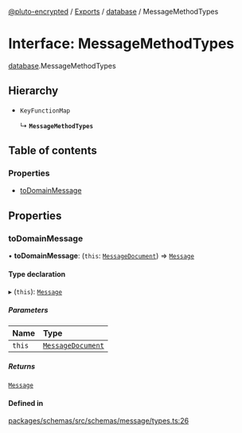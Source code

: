 [@pluto-encrypted](../README.md) / [Exports](../modules.md) / [database](../modules/database-1.md) / MessageMethodTypes

# Interface: MessageMethodTypes

[database](../modules/database-1.md).MessageMethodTypes

## Hierarchy

- `KeyFunctionMap`

  ↳ **`MessageMethodTypes`**

## Table of contents

### Properties

- [toDomainMessage](database-1.MessageMethodTypes.md#todomainmessage)

## Properties

### toDomainMessage

• **toDomainMessage**: (`this`: [`MessageDocument`](../modules/database-1.md#messagedocument)) => [`Message`](../classes/database-1.WALLET_SDK_DOMAIN.Message-1.md)

#### Type declaration

▸ (`this`): [`Message`](../classes/database-1.WALLET_SDK_DOMAIN.Message-1.md)

##### Parameters

| Name | Type |
| :------ | :------ |
| `this` | [`MessageDocument`](../modules/database-1.md#messagedocument) |

##### Returns

[`Message`](../classes/database-1.WALLET_SDK_DOMAIN.Message-1.md)

#### Defined in

[packages/schemas/src/schemas/message/types.ts:26](https://github.com/atala-community-projects/pluto-encrypted/blob/b730e61/packages/schemas/src/schemas/message/types.ts#L26)

